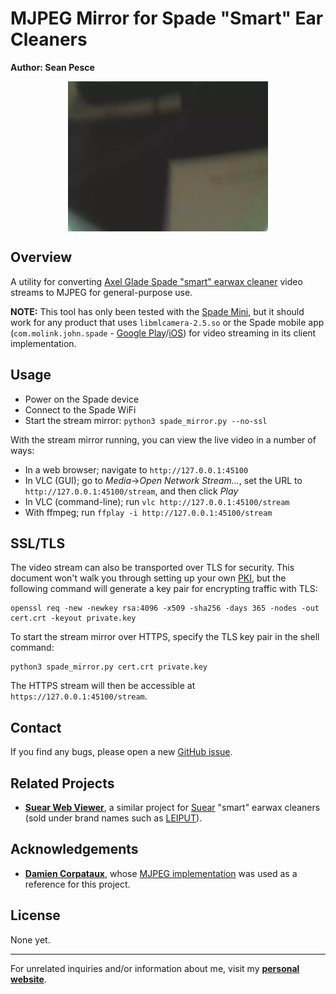 # MJPEG Mirror for Spade "Smart" Ear Cleaners  
**Author: Sean Pesce**  

<p align="center">
<img align="center" title="Example clip from MJPEG stream" src="https://github.com/SeanPesce/Spade-Web-Viewer/blob/master/image/example.webp?raw=true" alt="Example clip from MJPEG stream" width="320px">
</p>  


## Overview  
A utility for converting [Axel Glade Spade "smart" earwax cleaner](https://www.axelglade.com/collections/e) video streams to MJPEG for general-purpose use.  

**NOTE:** This tool has only been tested with the [Spade Mini](https://www.axelglade.com/collections/e/products/spade-mini), but it should work for any product that uses `libmlcamera-2.5.so` or the Spade mobile app (`com.molink.john.spade` - [Google Play](https://play.google.com/store/apps/details?id=com.molink.john.spade)/[iOS](https://apps.apple.com/us/app/spade-by-axel-glade/id1535193019)) for video streaming in its client implementation.  


## Usage  

 * Power on the Spade device  
 * Connect to the Spade WiFi  
 * Start the stream mirror: `python3 spade_mirror.py --no-ssl`  

With the stream mirror running, you can view the live video in a number of ways:  

 * In a web browser; navigate to `http://127.0.0.1:45100`  
 * In VLC (GUI); go to *Media*→*Open Network Stream...*, set the URL to `http://127.0.0.1:45100/stream`, and then click *Play*  
 * In VLC (command-line); run `vlc http://127.0.0.1:45100/stream`  
 * With ffmpeg; run `ffplay -i http://127.0.0.1:45100/stream`  


## SSL/TLS    

The video stream can also be transported over TLS for security. This document won't walk you through setting up your own [PKI](https://myhomelab.gr/linux/2019/12/13/local-ca-setup.html), but the following command will generate a key pair for encrypting traffic with TLS:  

```
openssl req -new -newkey rsa:4096 -x509 -sha256 -days 365 -nodes -out cert.crt -keyout private.key
```

To start the stream mirror over HTTPS, specify the TLS key pair in the shell command:  

```
python3 spade_mirror.py cert.crt private.key
```

The HTTPS stream will then be accessible at `https://127.0.0.1:45100/stream`.  


## Contact  
If you find any bugs, please open a new [GitHub issue](https://github.com/SeanPesce/Spade-Web-Viewer/issues/new).  


## Related Projects  
 * **[Suear Web Viewer](https://github.com/SeanPesce/Suear-Web-Viewer)**, a similar project for [Suear](https://play.google.com/store/apps/details?id=com.i4season.bkCamera) "smart" earwax cleaners (sold under brand names such as [LEIPUT](https://www.amazon.com/Ear-Wax-Removal-Remover-Android%EF%BC%88Black%EF%BC%89/dp/B09KZ8TS7L)).  


## Acknowledgements  
 * **[Damien Corpataux](https://github.com/damiencorpataux)**, whose [MJPEG implementation](https://github.com/damiencorpataux/pymjpeg) was used as a reference for this project.  


## License  
None yet.


---------------------------------------------

For unrelated inquiries and/or information about me, visit my **[personal website](https://SeanPesce.github.io)**.  

